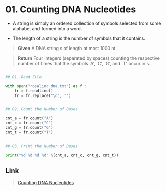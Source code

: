 # 01. Counting DNA Nucleotides

* A string is simply an ordered collection of symbols selected from some alphabet and formed into a word.

* The length of a string is the number of symbols that it contains.



> **Given**
> A DNA string s of length at most 1000 nt.

> **Return**
> Four integers (separated by spaces) counting the respective number of times that the symbols 
'A', 'C', 'G', and 'T' occur in s.
 
```python

## 01. Read File

with open("rosalind_dna.txt") as f :
	fr = f.readline()
	fr = fr.replace("\n", "")


## 02. Count the Number of Bases

cnt_a = fr.count("A")
cnt_c = fr.count("C")
cnt_g = fr.count("G")
cnt_t = fr.count("T")


## 03. Print the Number of Bases

print("%d %d %d %d" %(cnt_a, cnt_c, cnt_g, cnt_t))
```



## Link

> [Counting DNA Nucleotides](http://rosalind.info/problems/dna/)
